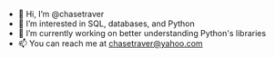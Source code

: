 - 👋 Hi, I’m @chasetraver
- 👀 I’m interested in SQL, databases, and Python
- 🌱 I’m currently working on better understanding Python's libraries
- 📫 You can reach me at chasetraver@yahoo.com
